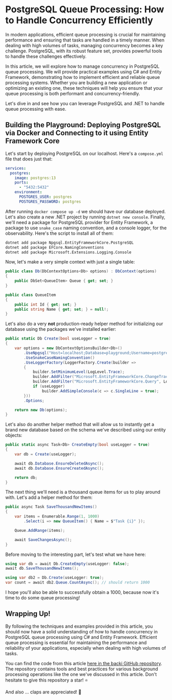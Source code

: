 # PostgreSQL Queue Processing: How to Handle Concurrency Efficiently

In modern applications, efficient queue processing is crucial for maintaining performance and ensuring that tasks are handled in a timely manner. When dealing with high volumes of tasks, managing concurrency becomes a key challenge. PostgreSQL, with its robust feature set, provides powerful tools to handle these challenges effectively.

In this article, we will explore how to manage concurrency in PostgreSQL queue processing. We will provide practical examples using C# and Entity Framework, demonstrating how to implement efficient and reliable queue processing systems. Whether you are building a new application or optimizing an existing one, these techniques will help you ensure that your queue processing is both performant and concurrency-friendly.

Let's dive in and see how you can leverage PostgreSQL and .NET to handle queue processing with ease.

## Building the Playground: Deploying PostgreSQL via Docker and Connecting to it using Entity Framework Core

Let's start by deploying PostgreSQL on our localhost. Here's a `compose.yml` file that does just that:

```yaml
services:
  postgres:
    image: postgres:13
    ports:
      - "5432:5432"
    environment:
      POSTGRES_USER: postgres
      POSTGRES_PASSWORD: postgres
```

After running `docker compose up -d` we should have our database deployed. Let's also create a new .NET project by running `dotnet new console`. Finally, we'll need a package for PostgreSQL provider for Entity Framework, a package to use `snake_case` naming convention, and a console logger, for the observability. Here's the script to install all of them:

```sh
dotnet add package Npgsql.EntityFrameworkCore.PostgreSQL
dotnet add package EFCore.NamingConventions
dotnet add package Microsoft.Extensions.Logging.Console
```

Now, let's make a very simple context with just a single table:

```csharp
public class Db(DbContextOptions<Db> options) : DbContext(options)
{
    public DbSet<QueueItem> Queue { get; set; }
}

public class QueueItem
{
    public int Id { get; set; }
    public string Name { get; set; } = null!;
}
```

Let's also do a very **not** production-ready helper method for initializing our database using the packages we've installed earlier:

```csharp
public static Db Create(bool useLogger = true)
{
    var options = new DbContextOptionsBuilder<Db>()
        .UseNpgsql("Host=localhost;Database=playground;Username=postgres;Password=postgres")
        .UseSnakeCaseNamingConvention()
        .UseLoggerFactory(LoggerFactory.Create(builder =>
        {
            builder.SetMinimumLevel(LogLevel.Trace);
            builder.AddFilter("Microsoft.EntityFrameworkCore.ChangeTracking", LogLevel.Information);
            builder.AddFilter("Microsoft.EntityFrameworkCore.Query", LogLevel.Information);
            if (useLogger)
                builder.AddSimpleConsole(c => c.SingleLine = true);
        }))
        .Options;

    return new Db(options);
}
```

Let's also do another helper method that will allow us to instantly get a brand new database based on the schema we've described using our entity objects:

```csharp
public static async Task<Db> CreateEmpty(bool useLogger = true)
{
    var db = Create(useLogger);

    await db.Database.EnsureDeletedAsync();
    await db.Database.EnsureCreatedAsync();

    return db;
}
```

The next thing we'll need is a thousand queue items for us to play around with. Let's add a helper method for them:

```csharp
public async Task SaveThousandNewItems()
{
    var items = Enumerable.Range(1, 1000)
        .Select(i => new QueueItem() { Name = $"Task {i}" });

    Queue.AddRange(items);

    await SaveChangesAsync();
}
```

Before moving to the interesting part, let's test what we have here:

```csharp
using var db = await Db.CreateEmpty(useLogger: false);
await db.SaveThousandNewItems();

using var db2 = Db.Create(useLogger: true);
var count = await db2.Queue.CountAsync(); // should return 1000
```

I hope you'll also be able to successfully obtain a 1000, because now it's time to do some queue processing!

## Wrapping Up!

By following the techniques and examples provided in this article, you should now have a solid understanding of how to handle concurrency in PostgreSQL queue processing using C# and Entity Framework. Efficient queue processing is essential for maintaining the performance and reliability of your applications, especially when dealing with high volumes of tasks.

You can find the code from this article [here in the backi GitHub repository](https://github.com/astorDev/backi/blob/main/postgres/playground/ForUpdateOperator.cs). The repository contains tools and best practices for various background processing operations like the one we've discussed in this article. Don't hesitate to give this repository a star! ⭐

And also ... claps are appreciated! 👏
